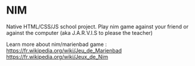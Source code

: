 # NIM 

Native HTML/CSS/JS school project. 
Play nim game against your friend or against the computer (aka 
J.A.R.V.I.S to please the teacher)


Learn more about nim/marienbad game : 
https://fr.wikipedia.org/wiki/Jeu_de_Marienbad
https://fr.wikipedia.org/wiki/Jeux_de_Nim

